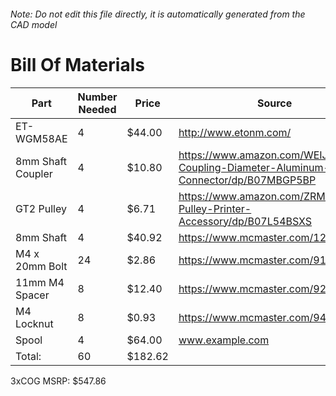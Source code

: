 ###### Note: Do not edit this file directly, it is automatically generated from the CAD model 
# Bill Of Materials 
 |Part|Number Needed|Price|Source| 
 |----|----------|-----|-----|
|ET-WGM58AE|4|$44.00|http://www.etonm.com/|
|8mm Shaft Coupler|4|$10.80|https://www.amazon.com/WEIJ-Coupling-Diameter-Aluminum-Connector/dp/B07MBGP5BP|
|GT2 Pulley|4|$6.71|https://www.amazon.com/ZRM-Timing-Pulley-Printer-Accessory/dp/B07L54BSXS|
|8mm Shaft|4|$40.92|https://www.mcmaster.com/1265k64|
|M4 x 20mm Bolt|24|$2.86|https://www.mcmaster.com/91239a152|
|11mm M4 Spacer|8|$12.40|https://www.mcmaster.com/92871a311|
|M4 Locknut|8|$0.93|https://www.mcmaster.com/94645a101|
|Spool|4|$64.00|www.example.com|
|Total: |60|$182.62| |

 3xCOG MSRP: $547.86